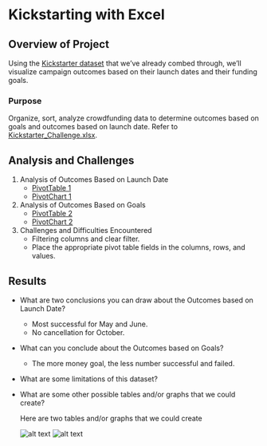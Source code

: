 # Kickstarting with Excel

## Overview of Project
Using the [Kickstarter dataset](../main/data-1-1-3-StarterBook.xlsx) that we’ve already combed through, we’ll visualize campaign outcomes based on their launch dates and their funding goals.

### Purpose
Organize, sort, analyze crowdfunding data to determine outcomes based on goals and outcomes based on launch date. 
Refer to [Kickstarter_Challenge.xlsx](../main/Kickstarter_Challenge.xlsx).
## Analysis and Challenges
1. Analysis of Outcomes Based on Launch Date
    - [PivotTable 1](../main/Resources/PivotTable_OutcomesBasedOnLaunchDate.png)
    - [PivotChart 1](../main/Resources/Theater_Outcomes_vs_Launch.png)
2. Analysis of Outcomes Based on Goals
    - [PivotTable 2](../main/Resources/PivotTable_OutcomesBasedOnGoals.png)
    - [PivotChart 2](../main/Resources/Outcomes_vs_Goals.png)
3. Challenges and Difficulties Encountered
    - Filtering columns and clear filter.
    - Place the appropriate pivot table fields in the columns, rows, and values.

## Results

- What are two conclusions you can draw about the Outcomes based on Launch Date?
    - Most successful for May and June.
    - No cancellation for October. 

- What can you conclude about the Outcomes based on Goals?
    - The more money goal, the less number successful and failed.

- What are some limitations of this dataset?

- What are some other possible tables and/or graphs that we could create?

    Here are two tables and/or graphs that we could create
    
    ![alt text](../main/Resources/Theater_Countries_By_LauchDate.png "Theater_Countries_By_LauchDate")  ![alt text](../main/Resources/Countries_Vs_Outcomes.png "Countries_Vs_Outcomes")

